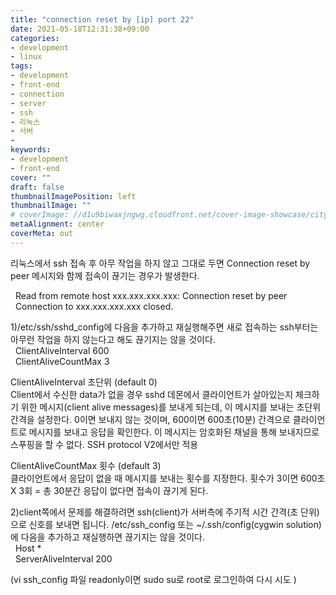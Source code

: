 ```yaml
---
title: "connection reset by [ip] port 22"
date: 2021-05-18T12:31:38+09:00
categories: 
- development
- linux
tags: 
- development
- front-end
- connection
- server
- ssh
- 리눅스
- 서버
- 
keywords: 
- development
- front-end
cover: ""
draft: false
thumbnailImagePosition: left
thumbnailImage: ""
# coverImage: //d1u9biwaxjngwg.cloudfront.net/cover-image-showcase/city.jpg
metaAlignment: center
coverMeta: out
---
```


리눅스에서 ssh 접속 후 아무 작업을 하지 않고 그대로 두면 Connection reset by peer 메시지와 함께 접속이 끊기는 경우가 발생한다.

  Read from remote host xxx.xxx.xxx.xxx: Connection reset by peer  
  Connection to xxx.xxx.xxx.xxx closed.

1)/etc/ssh/sshd\_config에 다음을 추가하고 재실행해주면 새로 접속하는 ssh부터는 아무런 작업을 하지 않는다고 해도 끊기지는 않을 것이다.  
  ClientAliveInterval 600  
  ClientAliveCountMax 3

ClientAliveInterval 초단위 (default 0)  
Client에서 수신한 data가 없을 경우 sshd 데몬에서 클라이언트가 살아있는지 체크하기 위한 메시지(client alive messages)를 보내게 되는데, 이 메시지를 보내는 초단위 간격을 설정한다. 0이면 보내지 않는 것이며, 600이면 600초(10분) 간격으로 클라이언트로 메시지를 보내고 응답을 확인한다. 이 메시지는 암호화된 채널을 통해 보내지므로 스푸핑을 할 수 없다. SSH protocol V2에서만 적용

ClientAliveCountMax 횟수 (default 3)  
클라이언트에서 응답이 없을 때 메시지를 보내는 횟수를 지정한다. 횟수가 3이면 600초 X 3회 = 총 30분간 응답이 없다면 접속이 끊기게 된다.

2)client쪽에서 문제를 해결하려면 ssh(client)가 서버측에 주기적 시간 간격(초 단위)으로 신호를 보내면 됩니다. /etc/ssh\_config 또는 ~/.ssh/config(cygwin solution)에 다음을 추가하고 재실행하면 끊기지는 않을 것이다.  
  Host \*  
  ServerAliveInterval 200

(vi ssh\_config 파일 readonly이면 sudo su로 root로 로그인하여 다시 시도 )